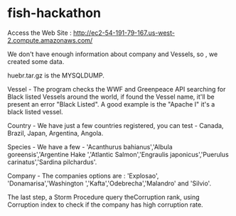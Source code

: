 # fish-hackathon

Access the Web Site : http://ec2-54-191-79-167.us-west-2.compute.amazonaws.com/

We don't have enough information about company and Vessels, so , we created some data.

huebr.tar.gz is the MYSQLDUMP.

Vessel - The program checks the WWF and Greenpeace API searching for Black listed Vessels around the world, if found the Vessel name, it'll be present an error "Black Listed". A good example is the "Apache I" it's a black listed vessel.

Country - We have just a few countries registered, you can test - Canada, Brazil, Japan, Argentina, Angola.

Species - We have a few - 'Acanthurus bahianus','Albula goreensis','Argentine Hake ','Atlantic Salmon','Engraulis japonicus','Puerulus carinatus','Sardina pilchardus'.

Company - The companies options are : 'Explosao', 'Donamarisa','Washington ','Kafta','Odebrecha','Malandro' and 'Silvio'.

The last step, a Storm Procedure query theCorruption rank, using Corruption index to check if the company has high corruption rate.

 
